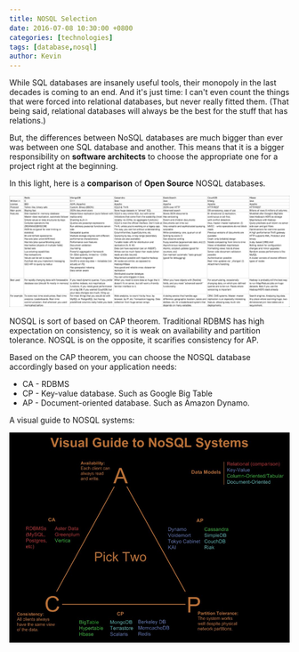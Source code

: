```yaml
---
title: NOSQL Selection
date: 2016-07-08 10:30:00 +0800
categories: [technologies]
tags: [database,nosql]
author: Kevin
---
```


While SQL databases are insanely useful tools, their monopoly in the last decades is coming to an end. And it's just time: I can't even count the things that were forced into relational databases, but never really fitted them. (That being said, relational databases will always be the best for the stuff that has relations.)

But, the differences between NoSQL databases are much bigger than ever was between one SQL database and another. This means that it is a bigger responsibility on **software architects** to choose the appropriate one for a project right at the beginning.

In this light, here is a **comparison** of **Open Source** NOSQL databases.

![comparison.png](/images/posts/nosql/comparison.png)

NOSQL is sort of based on CAP theorem. Traditional RDBMS has high expectation on consistency, so it is weak on availability and partition tolerance. NOSQL is on the opposite, it scarifies consistency for AP.

Based on the CAP theorem, you can choose the NOSQL database accordingly based on your application needs:

* CA - RDBMS
* CP - Key-value database. Such as Google Big Table
* AP - Document-oriented database. Such as Amazon Dynamo.

A visual guide to NOSQL systems:

![cap.jpg](/images/posts/nosql/cap.jpg)